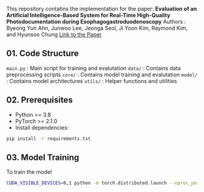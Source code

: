 This repository contatins the implementation for the paper:
**Evaluation of an Artificial Intelligence-Based System for Real-Time High-Quality Photodocumentation during Esophagogastroduodenoscopy**
Authors : Byeong Yun Ahn, Junwoo Lee, Jeonga Seol, Ji Yoon Kim, Raymond Kim, and Hyunsoo Chung
[Link to the Paper]()

## 01. Code Structure
`main.py` : Main script for training and evalutation
`data/` : Contains data preprocessing scripts
`core/` : Contains model training and evalutation
`model/` : Contains model architectures
`utils/` : Helper functions and utilities

## 02. Prerequisites
- Python >= 3.8
- PyTorch >= 2.1.0
- Install dependencies:
```bash
pip install -r requirements.txt 
```

## 03. Model Training 
To train the model
```bash
CUDA_VISIBLE_DEVICES=0,1 python -m torch.distributed.launch --nproc_per_node 2 --master_port 1234 main.py --model-type "swin_b" --epochs 300 --batch-size 128 --learning-rate 1e-5 --num_workers 8
```
